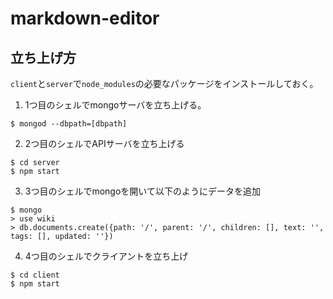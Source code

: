 # markdown-editor

## 立ち上げ方
`client`と`server`で`node_modules`の必要なパッケージをインストールしておく。

1. 1つ目のシェルでmongoサーバを立ち上げる。

```shell
$ mongod --dbpath=[dbpath]
```

2. 2つ目のシェルでAPIサーバを立ち上げる
```shell
$ cd server
$ npm start
```

3. 3つ目のシェルでmongoを開いて以下のようにデータを追加
```shell
$ mongo
> use wiki
> db.documents.create({path: '/', parent: '/', children: [], text: '', tags: [], updated: ''})
```

4. 4つ目のシェルでクライアントを立ち上げ
```shell
$ cd client
$ npm start
```